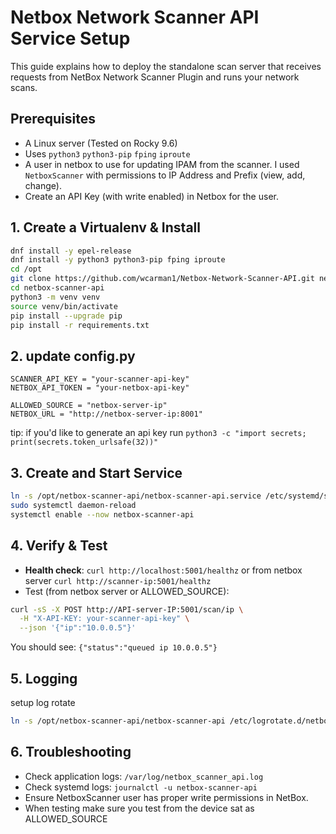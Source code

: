 # Netbox Network Scanner API Service Setup

This guide explains how to deploy the standalone scan server that receives requests from NetBox Network Scanner Plugin and runs your network scans.

## Prerequisites

- A Linux server (Tested on Rocky 9.6) 
- Uses `python3` `python3-pip` `fping` `iproute`
- A user in netbox to use for updating IPAM from the scanner. I used `NetboxScanner` with permissions to IP Address and Prefix (view, add, change).
- Create an API Key (with write enabled) in Netbox for the user.

## 1. Create a Virtualenv & Install

```bash
dnf install -y epel-release
dnf install -y python3 python3-pip fping iproute
cd /opt
git clone https://github.com/wcarman1/Netbox-Network-Scanner-API.git netbox-scanner-api
cd netbox-scanner-api
python3 -m venv venv
source venv/bin/activate
pip install --upgrade pip
pip install -r requirements.txt
```

## 2. update config.py

```
SCANNER_API_KEY = "your-scanner-api-key"
NETBOX_API_TOKEN = "your-netbox-api-key"

ALLOWED_SOURCE = "netbox-server-ip"
NETBOX_URL = "http://netbox-server-ip:8001"
```
  tip: if you'd like to generate an api key run `python3 -c "import secrets; print(secrets.token_urlsafe(32))"`

## 3. Create and Start Service
```bash
ln -s /opt/netbox-scanner-api/netbox-scanner-api.service /etc/systemd/system/netbox-scanner-api.service
sudo systemctl daemon-reload
systemctl enable --now netbox-scanner-api
```

## 4. Verify & Test

- **Health check**: `curl http://localhost:5001/healthz` or from netbox server `curl http://scanner-ip:5001/healthz`
- Test (from netbox server or ALLOWED_SOURCE):
```bash
curl -sS -X POST http://API-server-IP:5001/scan/ip \
  -H "X-API-KEY: your-scanner-api-key" \
  --json '{"ip":"10.0.0.5"}'
```
You should see: `{"status":"queued ip 10.0.0.5"}`

## 5. Logging
setup log rotate
```bash
ln -s /opt/netbox-scanner-api/netbox-scanner-api /etc/logrotate.d/netbox-scanner-api
```

## 6. Troubleshooting

- Check application logs: `/var/log/netbox_scanner_api.log`
- Check systemd logs: `journalctl -u netbox-scanner-api`
- Ensure NetboxScanner user has proper write permissions in NetBox.
- When testing make sure you test from the device sat as ALLOWED_SOURCE
